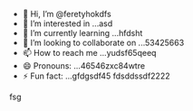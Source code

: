 - 👋 Hi, I’m @feretyhokdfs
- 👀 I’m interested in ...asd
- 🌱 I’m currently learning ...hfdsht
- 💞️ I’m looking to collaborate on ...53425663
- 📫 How to reach me ...yudsf65qeeq
- 😄 Pronouns: ...46546zxc84wtre
- ⚡ Fun fact: ...gfdgsdf45
  fdsddssdf2222
<!---sffsd,u,xcv25
feretyhok/feretyhok is a ✨ special ✨ repositorвіаy because its `READM4E.md` (th65365is file) appearwws on your GitHub profile.
You can click the Preview link to take a look at your changes.sdfsf
--->fsg
